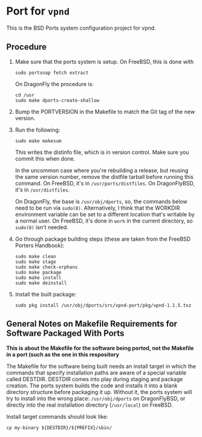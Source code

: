 # Port for `vpnd`

This is the BSD Ports system configuration project for vpnd.

## Procedure

1. Make sure that the ports system is setup. On FreeBSD, this is done with

    `sudo portsnap fetch extract`

   On DragonFly the procedure is:

   ```
   cd /usr
   sudo make dports-create-shallow
   ```

2. Bump the PORTVERSION in the Makefile to match the Git tag of the new version.

3. Run the following:

    `sudo make makesum`

   This writes the distinfo file, which is in version control. Make sure you commit this
   when done.

   In the uncommon case where you're rebuilding a release, but reusing the same version
   number, remove the distfile tarball before running this command. On FreeBSD, it's in
   `/usr/ports/distfiles`. On DragonFlyBSD, it's in `/usr/distfiles`.

   On DragonFly, the base is `/usr/obj/dports`, so, the commands below need to be run via
   `sudo(8)`. Alternatively, I think that the WORKDIR environment variable can be set
   to a different location that's writable by a normal user. On FreeBSD, it's done in `work`
   in the current directory, so `sudo(8)` isn't needed. 

4. Go through package building steps (these are taken from the FreeBSD Porters Handbook):

   ```
   sudo make clean
   sudo make stage
   sudo make check-orphans
   sudo make package
   sudo make install
   sudo make deinstall
   ```
5. Install the built package:
   ```
   sudo pkg install /usr/obj/dports/src/vpnd-port/pkg/vpnd-1.1.5.txz
   ```

## General Notes on Makefile Requirements for Software Packaged With Ports

**This is about the Makefile for the software being ported, not the Makefile
in a port (such as the one in this respository**

The Makefile for the software being built needs an install target in which
the commands that specify installation paths are aware of a special variable
called DESTDIR. DESTDIR comes into play during staging and package creation.
The ports system builds the code and installs it into a blank directory
structure before packaging it up. Without it, the ports system will try to
install into the wrong place: `/usr/obj/dports` on DragonFlyBSD, or directly
into the real installation directory (`/usr/local`) on FreeBSD.

Install target commands should look like:

`cp my-binary ${DESTDIR}/${PREFIX}/sbin/`

